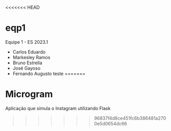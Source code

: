 <<<<<<< HEAD
# eqp1
Equipe 1 - ES 2023.1
- Carlos Eduardo
- Markesley Ramos
- Bruno Estrella
- José Gayoso
- Fernando Augusto
teste
=======
# Microgram
Aplicação que simula o Instagram utilizando Flask
>>>>>>> 96837f4d8ce451fc6b386481a2700e5d0654dc66
